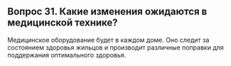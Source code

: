 ## Вопрос 31. Какие изменения ожидаются в медицинской технике?

Медицинское оборудование будет в каждом доме. Оно следит за состоянием здоровья жильцов и производит различные поправки для поддержания оптимального здоровья.